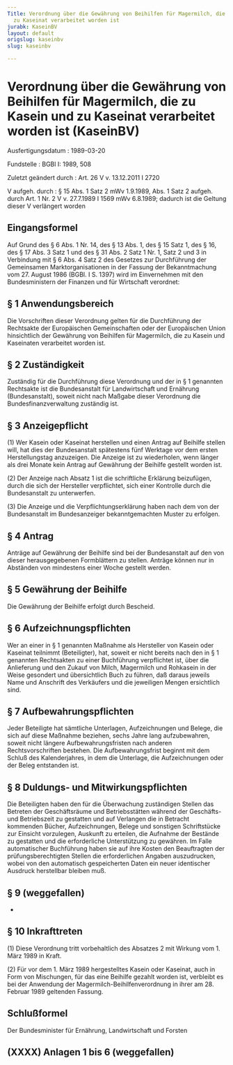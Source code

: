 ```yaml
---
Title: Verordnung über die Gewährung von Beihilfen für Magermilch, die zu Kasein und
  zu Kaseinat verarbeitet worden ist
jurabk: KaseinBV
layout: default
origslug: kaseinbv
slug: kaseinbv

---
```


# Verordnung über die Gewährung von Beihilfen für Magermilch, die zu Kasein und zu Kaseinat verarbeitet worden ist (KaseinBV)

Ausfertigungsdatum
:   1989-03-20

Fundstelle
:   BGBl I: 1989, 508

Zuletzt geändert durch
:   Art. 26 V v. 13.12.2011 I 2720

V aufgeh. durch
:   § 15 Abs. 1 Satz 2 mWv 1.9.1989, Abs. 1 Satz 2 aufgeh. durch Art. 1 Nr. 2 V v. 27.7.1989 I 1569 mWv 6.8.1989; dadurch ist die Geltung dieser V verlängert worden

## Eingangsformel

Auf Grund des § 6 Abs. 1 Nr. 14, des § 13 Abs. 1, des § 15 Satz 1, des
§ 16, des § 17 Abs. 3 Satz 1 und des § 31 Abs. 2 Satz 1 Nr. 1, Satz 2
und 3 in Verbindung mit § 6 Abs. 4 Satz 2 des Gesetzes zur
Durchführung der Gemeinsamen Marktorganisationen in der Fassung der
Bekanntmachung vom 27. August 1986 (BGBl. I S. 1397) wird im
Einvernehmen mit den Bundesministern der Finanzen und für Wirtschaft
verordnet:

## § 1 Anwendungsbereich

Die Vorschriften dieser Verordnung gelten für die Durchführung der
Rechtsakte der Europäischen Gemeinschaften oder der Europäischen Union
hinsichtlich der Gewährung von Beihilfen für Magermilch, die zu Kasein
und Kaseinaten verarbeitet worden ist.

## § 2 Zuständigkeit

Zuständig für die Durchführung diese Verordnung und der in § 1
genannten Rechtsakte ist die Bundesanstalt für Landwirtschaft und
Ernährung (Bundesanstalt), soweit nicht nach Maßgabe dieser Verordnung
die Bundesfinanzverwaltung zuständig ist.

## § 3 Anzeigepflicht

(1) Wer Kasein oder Kaseinat herstellen und einen Antrag auf Beihilfe
stellen will, hat dies der Bundesanstalt spätestens fünf Werktage vor
dem ersten Herstellungstag anzuzeigen. Die Anzeige ist zu wiederholen,
wenn länger als drei Monate kein Antrag auf Gewährung der Beihilfe
gestellt worden ist.

(2) Der Anzeige nach Absatz 1 ist die schriftliche Erklärung
beizufügen, durch die sich der Hersteller verpflichtet, sich einer
Kontrolle durch die Bundesanstalt zu unterwerfen.

(3) Die Anzeige und die Verpflichtungserklärung haben nach dem von der
Bundesanstalt im Bundesanzeiger bekanntgemachten Muster zu erfolgen.

## § 4 Antrag

Anträge auf Gewährung der Beihilfe sind bei der Bundesanstalt auf den
von dieser herausgegebenen Formblättern zu stellen. Anträge können nur
in Abständen von mindestens einer Woche gestellt werden.

## § 5 Gewährung der Beihilfe

Die Gewährung der Beihilfe erfolgt durch Bescheid.

## § 6 Aufzeichnungspflichten

Wer an einer in § 1 genannten Maßnahme als Hersteller von Kasein oder
Kaseinat teilnimmt (Beteiligter), hat, soweit er nicht bereits nach
den in § 1 genannten Rechtsakten zu einer Buchführung verpflichtet
ist, über die Anlieferung und den Zukauf von Milch, Magermilch und
Rohkasein in der Weise gesondert und übersichtlich Buch zu führen, daß
daraus jeweils Name und Anschrift des Verkäufers und die jeweiligen
Mengen ersichtlich sind.

## § 7 Aufbewahrungspflichten

Jeder Beteiligte hat sämtliche Unterlagen, Aufzeichnungen und Belege,
die sich auf diese Maßnahme beziehen, sechs Jahre lang aufzubewahren,
soweit nicht längere Aufbewahrungsfristen nach anderen
Rechtsvorschriften bestehen. Die Aufbewahrungsfrist beginnt mit dem
Schluß des Kalenderjahres, in dem die Unterlage, die Aufzeichnungen
oder der Beleg entstanden ist.

## § 8 Duldungs- und Mitwirkungspflichten

Die Beteiligten haben den für die Überwachung zuständigen Stellen das
Betreten der Geschäftsräume und Betriebsstätten während der Geschäfts-
und Betriebszeit zu gestatten und auf Verlangen die in Betracht
kommenden Bücher, Aufzeichnungen, Belege und sonstigen Schriftstücke
zur Einsicht vorzulegen, Auskunft zu erteilen, die Aufnahme der
Bestände zu gestatten und die erforderliche Unterstützung zu gewähren.
Im Falle automatischer Buchführung haben sie auf ihre Kosten den
Beauftragten der prüfungsberechtigten Stellen die erforderlichen
Angaben auszudrucken, wobei von den automatisch gespeicherten Daten
ein neuer identischer Ausdruck herstellbar bleiben muß.

## § 9 (weggefallen)

-

## § 10 Inkrafttreten

(1) Diese Verordnung tritt vorbehaltlich des Absatzes 2 mit Wirkung
vom 1. März 1989 in Kraft.

(2) Für vor dem 1. März 1989 hergestelltes Kasein oder Kaseinat, auch
in Form von Mischungen, für das eine Beihilfe gezahlt worden ist,
verbleibt es bei der Anwendung der Magermilch-Beihilfenverordnung in
ihrer am 28. Februar 1989 geltenden Fassung.

## Schlußformel

Der Bundesminister für Ernährung, Landwirtschaft und Forsten

## (XXXX) Anlagen 1 bis 6 (weggefallen)


